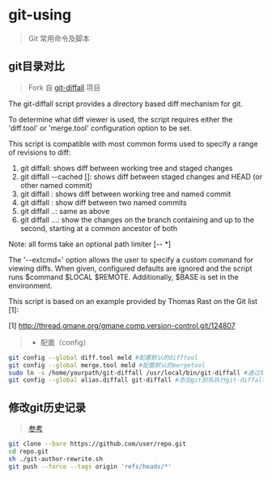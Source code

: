 # git-using
> Git 常用命令及脚本

## git目录对比

> Fork 自 [git-diffall](https://github.com/thenigan/git-diffall) 项目

The git-diffall script provides a directory based diff mechanism
for git.

To determine what diff viewer is used, the script requires either
the 'diff.tool' or 'merge.tool' configuration option to be set.

This script is compatible with most common forms used to specify a
range of revisions to diff:

  1. git diffall: shows diff between working tree and staged changes
  2. git diffall --cached [<commit>]: shows diff between staged
     changes and HEAD (or other named commit)
  3. git diffall <commit>: shows diff between working tree and named
     commit
  4. git diffall <commit> <commit>: show diff between two named commits
  5. git diffall <commit>..<commit>: same as above
  6. git diffall <commit>...<commit>: show the changes on the branch
     containing and up to the second, starting at a common ancestor
     of both <commit>

Note: all forms take an optional path limiter [-- <path>*]

The '--extcmd=<command>' option allows the user to specify a custom
command for viewing diffs.  When given, configured defaults are
ignored and the script runs $command $LOCAL $REMOTE.  Additionally,
$BASE is set in the environment.

This script is based on an example provided by Thomas Rast on the
Git list [1]:

[1] http://thread.gmane.org/gmane.comp.version-control.git/124807

>* 配置（config）
```sh
git config --global diff.tool meld #配置默认的difftool
git config --global merge.tool meld #配置默认的mergetool
sudo ln -s /home/yourpath/git-diffall /usr/local/bin/git-diffall #通过软链接建立系统命令
git config --global alias.diffall git-diffall #添加git别名执行git-diffall功能
```

## 修改git历史记录
> [参考](https://help.github.com/articles/changing-author-info/)

```sh
git clone --bare https://github.com/user/repo.git
cd repo.git
sh ./git-author-rewrite.sh
git push --force --tags origin 'refs/heads/*'
```

